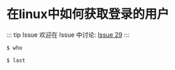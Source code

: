 # 在linux中如何获取登录的用户



::: tip Issue 
 欢迎在 Issue 中讨论: [Issue 29](https://github.com/shfshanyue/Daily-Question/issues/29) 
:::

``` bash
$ who

$ last
```
